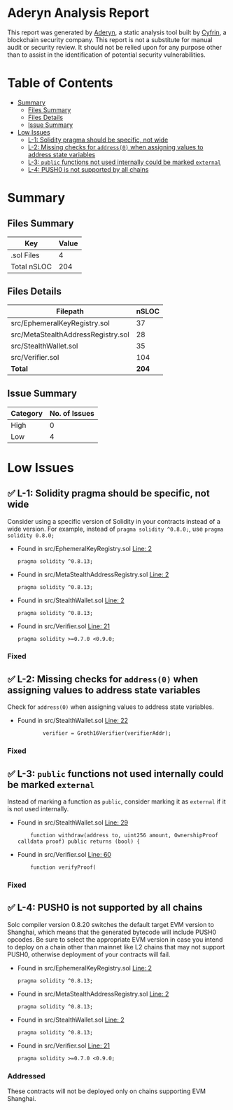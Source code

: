 # Aderyn Analysis Report

This report was generated by [Aderyn](https://github.com/Cyfrin/aderyn), a static analysis tool built by [Cyfrin](https://cyfrin.io), a blockchain security company. This report is not a substitute for manual audit or security review. It should not be relied upon for any purpose other than to assist in the identification of potential security vulnerabilities.

# Table of Contents

- [Summary](#summary)
  - [Files Summary](#files-summary)
  - [Files Details](#files-details)
  - [Issue Summary](#issue-summary)
- [Low Issues](#low-issues)
  - [L-1: Solidity pragma should be specific, not wide](#l-1-solidity-pragma-should-be-specific-not-wide)
  - [L-2: Missing checks for `address(0)` when assigning values to address state variables](#l-2-missing-checks-for-address0-when-assigning-values-to-address-state-variables)
  - [L-3: `public` functions not used internally could be marked `external`](#l-3-public-functions-not-used-internally-could-be-marked-external)
  - [L-4: PUSH0 is not supported by all chains](#l-4-push0-is-not-supported-by-all-chains)

# Summary

## Files Summary

| Key         | Value |
| ----------- | ----- |
| .sol Files  | 4     |
| Total nSLOC | 204   |

## Files Details

| Filepath                           | nSLOC   |
| ---------------------------------- | ------- |
| src/EphemeralKeyRegistry.sol       | 37      |
| src/MetaStealthAddressRegistry.sol | 28      |
| src/StealthWallet.sol              | 35      |
| src/Verifier.sol                   | 104     |
| **Total**                          | **204** |

## Issue Summary

| Category | No. of Issues |
| -------- | ------------- |
| High     | 0             |
| Low      | 4             |

# Low Issues

## ✅ L-1: Solidity pragma should be specific, not wide

Consider using a specific version of Solidity in your contracts instead of a wide version. For example, instead of `pragma solidity ^0.8.0;`, use `pragma solidity 0.8.0;`

- Found in src/EphemeralKeyRegistry.sol [Line: 2](src/EphemeralKeyRegistry.sol#L2)

  ```solidity
  pragma solidity ^0.8.13;
  ```

- Found in src/MetaStealthAddressRegistry.sol [Line: 2](src/MetaStealthAddressRegistry.sol#L2)

  ```solidity
  pragma solidity ^0.8.13;
  ```

- Found in src/StealthWallet.sol [Line: 2](src/StealthWallet.sol#L2)

  ```solidity
  pragma solidity ^0.8.13;
  ```

- Found in src/Verifier.sol [Line: 21](src/Verifier.sol#L21)

  ```solidity
  pragma solidity >=0.7.0 <0.9.0;
  ```

### Fixed

## ✅ L-2: Missing checks for `address(0)` when assigning values to address state variables

Check for `address(0)` when assigning values to address state variables.

- Found in src/StealthWallet.sol [Line: 22](src/StealthWallet.sol#L22)

  ```solidity
          verifier = Groth16Verifier(verifierAddr);
  ```

### Fixed

## ✅ L-3: `public` functions not used internally could be marked `external`

Instead of marking a function as `public`, consider marking it as `external` if it is not used internally.

- Found in src/StealthWallet.sol [Line: 29](src/StealthWallet.sol#L29)

  ```solidity
      function withdraw(address to, uint256 amount, OwnershipProof calldata proof) public returns (bool) {
  ```

- Found in src/Verifier.sol [Line: 60](src/Verifier.sol#L60)

  ```solidity
      function verifyProof(
  ```

### Fixed

## ✅ L-4: PUSH0 is not supported by all chains

Solc compiler version 0.8.20 switches the default target EVM version to Shanghai, which means that the generated bytecode will include PUSH0 opcodes. Be sure to select the appropriate EVM version in case you intend to deploy on a chain other than mainnet like L2 chains that may not support PUSH0, otherwise deployment of your contracts will fail.

- Found in src/EphemeralKeyRegistry.sol [Line: 2](src/EphemeralKeyRegistry.sol#L2)

  ```solidity
  pragma solidity ^0.8.13;
  ```

- Found in src/MetaStealthAddressRegistry.sol [Line: 2](src/MetaStealthAddressRegistry.sol#L2)

  ```solidity
  pragma solidity ^0.8.13;
  ```

- Found in src/StealthWallet.sol [Line: 2](src/StealthWallet.sol#L2)

  ```solidity
  pragma solidity ^0.8.13;
  ```

- Found in src/Verifier.sol [Line: 21](src/Verifier.sol#L21)

  ```solidity
  pragma solidity >=0.7.0 <0.9.0;
  ```

### Addressed

These contracts will not be deployed only on chains supporting EVM Shanghai.

